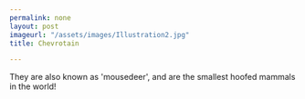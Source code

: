 ```yaml
---
permalink: none
layout: post
imageurl: "/assets/images/Illustration2.jpg"
title: Chevrotain

---
```


They are also known as 'mousedeer', and are the smallest hoofed mammals in the world!
